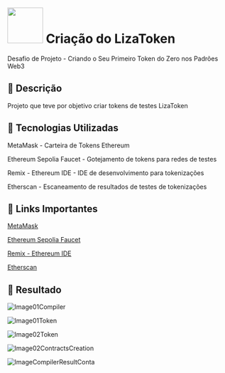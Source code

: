 # <img src="https://avatars1.githubusercontent.com/u/26231823?s=280&v=4" width="80" height="80"> Criação do LizaToken
Desafio de Projeto - Criando o Seu Primeiro Token do Zero nos Padrões Web3

## 📒 Descrição
Projeto que teve por objetivo criar tokens de testes LizaToken

## 🤖 Tecnologias Utilizadas

MetaMask - Carteira de Tokens Ethereum

Ethereum Sepolia Faucet - Gotejamento de tokens para redes de testes

Remix - Ethereum IDE - IDE de desenvolvimento para tokenizações

Etherscan - Escaneamento de resultados de testes de tokenizações

## 🔗 Links Importantes

[MetaMask](https://metamask.io/)

[Ethereum Sepolia Faucet](https://www.sepoliafaucet.io/)

[Remix - Ethereum IDE](https://remix.ethereum.org/)

[Etherscan](https://etherscan.io/)


## 🚀 Resultado

![Image01Compiler](https://github.com/user-attachments/assets/42888eda-6ed9-41f2-9d88-97b52a0d6f7b)


![Image01Token](https://github.com/user-attachments/assets/84a5702e-f6ea-4621-914e-c3c0ad5c91da)


![Image02Token](https://github.com/user-attachments/assets/25d175da-63cb-4f60-9dbf-45d631608368)


![Image02ContractsCreation](https://github.com/user-attachments/assets/899333a6-4cbf-42e1-9d5e-4f7cf8d179cd)


![ImageCompilerResultConta](https://github.com/user-attachments/assets/e0d19866-49a5-4e96-adac-fb687c916992)




